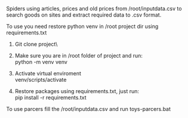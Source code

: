 Spiders using articles, prices and old prices from /root/inputdata.csv
to search goods on sites and extract required data to .csv format.

To use you need restore python venv in /root project dir using requirements.txt

1. Git clone project\

2. Make sure you are in /root folder of project and run:\
   python -m venv venv

3. Activate virtual enviroment\
   venv/scripts/activate

4. Restore packages using requirements.txt, just run:\
   pip install -r requirements.txt

To use parcers fill the /root/inputdata.csv and run toys-parcers.bat

